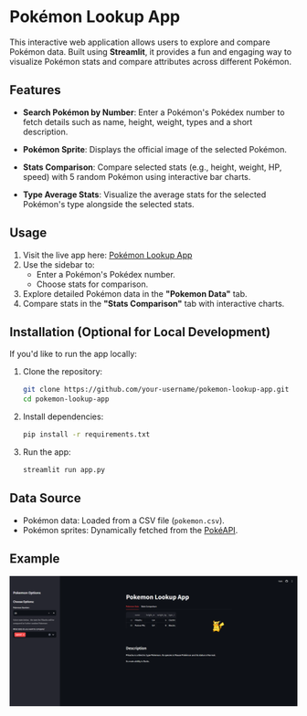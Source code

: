 # Pokémon Lookup App

This interactive web application allows users to explore and compare Pokémon data. Built using **Streamlit**, it provides a fun and engaging way to visualize Pokémon stats and compare attributes across different Pokémon.

## Features

- **Search Pokémon by Number**:
  Enter a Pokémon's Pokédex number to fetch details such as name, height, weight, types and a short description.

- **Pokémon Sprite**:
  Displays the official image of the selected Pokémon.

- **Stats Comparison**:
  Compare selected stats (e.g., height, weight, HP, speed) with 5 random Pokémon using interactive bar charts.
  
- **Type Average Stats**:
  Visualize the average stats for the selected Pokémon's type alongside the selected stats.

## Usage

1. Visit the live app here: [Pokémon Lookup App](https://pokemon-group-e.streamlit.app/)
2. Use the sidebar to:
   - Enter a Pokémon's Pokédex number.
   - Choose stats for comparison.
3. Explore detailed Pokémon data in the **"Pokemon Data"** tab.
4. Compare stats in the **"Stats Comparison"** tab with interactive charts.

## Installation (Optional for Local Development)

If you'd like to run the app locally:

1. Clone the repository:
   ```bash
   git clone https://github.com/your-username/pokemon-lookup-app.git
   cd pokemon-lookup-app
   ```
2. Install dependencies:
   ```bash
   pip install -r requirements.txt
   ```
3. Run the app:
   ```bash
   streamlit run app.py
   ```

## Data Source

- Pokémon data: Loaded from a CSV file (`pokemon.csv`).
- Pokémon sprites: Dynamically fetched from the [PokéAPI](https://pokeapi.co/).

## Example

![Pokémon App Screenshot](/Screenshot.png)


